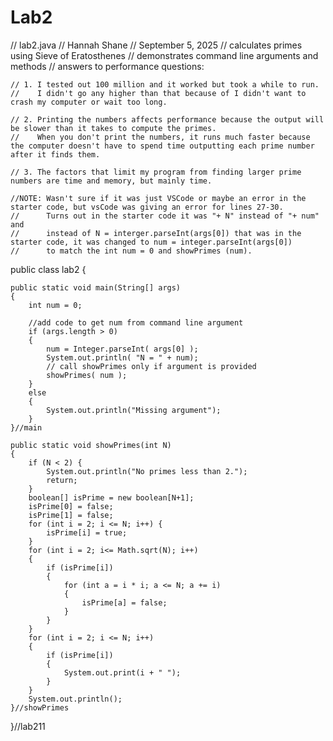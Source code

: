 # Lab2
// lab2.java
// Hannah Shane
// September 5, 2025
// calculates primes using Sieve of Eratosthenes
// demonstrates command line arguments and methods
// answers to performance questions:
    
    // 1. I tested out 100 million and it worked but took a while to run. 
    //    I didn't go any higher than that because of I didn't want to crash my computer or wait too long.

    // 2. Printing the numbers affects performance because the output will be slower than it takes to compute the primes. 
    //    When you don't print the numbers, it runs much faster because the computer doesn't have to spend time outputting each prime number after it finds them.
    
    // 3. The factors that limit my program from finding larger prime numbers are time and memory, but mainly time.

    //NOTE: Wasn't sure if it was just VSCode or maybe an error in the starter code, but vsCode was giving an error for lines 27-30. 
    //      Turns out in the starter code it was "+ N" instead of "+ num" and 
    //      instead of N = interger.parseInt(args[0]) that was in the starter code, it was changed to num = integer.parseInt(args[0]) 
    //      to match the int num = 0 and showPrimes (num).

public class lab2 {

    public static void main(String[] args) 
    {
        int num = 0;
        
        //add code to get num from command line argument
        if (args.length > 0)
        {
            num = Integer.parseInt( args[0] );
            System.out.println( "N = " + num);
            // call showPrimes only if argument is provided
            showPrimes( num );
        }
        else
        {
            System.out.println("Missing argument");
        }
    }//main
    
    public static void showPrimes(int N)
    {
        if (N < 2) {
            System.out.println("No primes less than 2.");
            return;
        }
        boolean[] isPrime = new boolean[N+1];
        isPrime[0] = false;
        isPrime[1] = false;
        for (int i = 2; i <= N; i++) {
            isPrime[i] = true;
        }
        for (int i = 2; i<= Math.sqrt(N); i++) 
        { 
            if (isPrime[i]) 
            {
                for (int a = i * i; a <= N; a += i) 
                {
                    isPrime[a] = false;
                }
            }
        }	
        for (int i = 2; i <= N; i++) 
        {
            if (isPrime[i]) 
            {
                System.out.print(i + " ");
            }
        }	
        System.out.println();
    }//showPrimes

       
     

}//lab211
